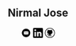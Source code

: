 ## <center> Nirmal Jose


<center>
    <a href="mailto:nirmal.jose24@gmail.com">
    <img src="./assets/mail_logo.png" alt="mail" width="20" class="aligncenter"></a>
    <a href="https://www.linkedin.com/in/nirmaljose24/">
    <img src="./assets/linkedin_logo.png" alt="linkedin" width="20" class="aligncenter"/></a>
    <a href="https://github.com/nirmaljose24">
    <img src="./assets/github_logo.png" alt="github" width="20" class="aligncenter"/></a>
</center>
